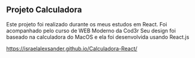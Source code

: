 ## Projeto Calculadora

Este projeto foi realizado durante os meus estudos em React. Foi acompanhado pelo curso de WEB Moderno da Cod3r
Seu design foi baseado na calculadora do MacOS e ela foi desenvolvida usando React.js

https://israelalexsander.github.io/Calculadora-React/
